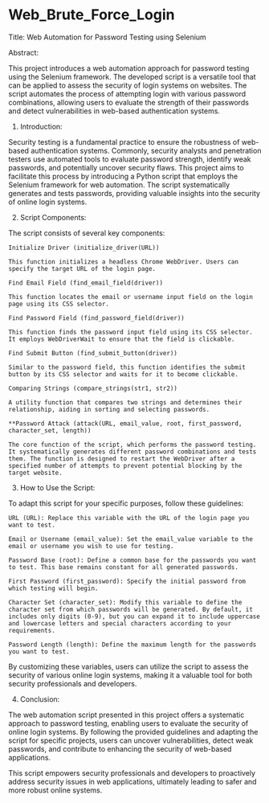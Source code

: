 # Web_Brute_Force_Login

Title: Web Automation for Password Testing using Selenium

Abstract:

This project introduces a web automation approach for password testing using the Selenium framework. The developed script is a versatile tool that can be applied to assess the security of login systems on websites. The script automates the process of attempting login with various password combinations, allowing users to evaluate the strength of their passwords and detect vulnerabilities in web-based authentication systems.

1. Introduction:

Security testing is a fundamental practice to ensure the robustness of web-based authentication systems. Commonly, security analysts and penetration testers use automated tools to evaluate password strength, identify weak passwords, and potentially uncover security flaws. This project aims to facilitate this process by introducing a Python script that employs the Selenium framework for web automation. The script systematically generates and tests passwords, providing valuable insights into the security of online login systems.

2. Script Components:

The script consists of several key components:

    Initialize Driver (initialize_driver(URL))

    This function initializes a headless Chrome WebDriver. Users can specify the target URL of the login page.

    Find Email Field (find_email_field(driver))

    This function locates the email or username input field on the login page using its CSS selector.

    Find Password Field (find_password_field(driver))

    This function finds the password input field using its CSS selector. It employs WebDriverWait to ensure that the field is clickable.

    Find Submit Button (find_submit_button(driver))

    Similar to the password field, this function identifies the submit button by its CSS selector and waits for it to become clickable.

    Comparing Strings (compare_strings(str1, str2))

    A utility function that compares two strings and determines their relationship, aiding in sorting and selecting passwords.

    **Password Attack (attack(URL, email_value, root, first_password, character_set, length))

    The core function of the script, which performs the password testing. It systematically generates different password combinations and tests them. The function is designed to restart the WebDriver after a specified number of attempts to prevent potential blocking by the target website.

3. How to Use the Script:

To adapt this script for your specific purposes, follow these guidelines:

    URL (URL): Replace this variable with the URL of the login page you want to test.

    Email or Username (email_value): Set the email_value variable to the email or username you wish to use for testing.

    Password Base (root): Define a common base for the passwords you want to test. This base remains constant for all generated passwords.

    First Password (first_password): Specify the initial password from which testing will begin.

    Character Set (character_set): Modify this variable to define the character set from which passwords will be generated. By default, it includes only digits (0-9), but you can expand it to include uppercase and lowercase letters and special characters according to your requirements.

    Password Length (length): Define the maximum length for the passwords you want to test.

By customizing these variables, users can utilize the script to assess the security of various online login systems, making it a valuable tool for both security professionals and developers.

4. Conclusion:

The web automation script presented in this project offers a systematic approach to password testing, enabling users to evaluate the security of online login systems. By following the provided guidelines and adapting the script for specific projects, users can uncover vulnerabilities, detect weak passwords, and contribute to enhancing the security of web-based applications.

This script empowers security professionals and developers to proactively address security issues in web applications, ultimately leading to safer and more robust online systems.
